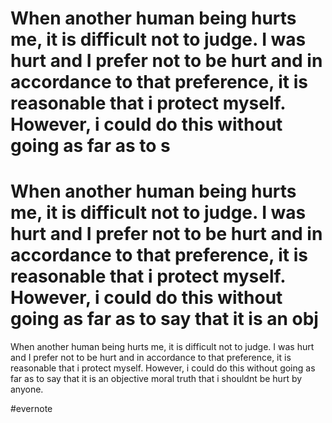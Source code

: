 # When another human being hurts me, it is difficult not to judge. I was hurt and I prefer not to be hurt and in accordance to that preference, it is reasonable that i protect myself. However, i could do this without going as far as to s

# When another human being hurts me, it is difficult not to judge. I was hurt and I prefer not to be hurt and in accordance to that preference, it is reasonable that i protect myself. However, i could do this without going as far as to say that it is an obj

When another human being hurts me, it is difficult not to judge. I was hurt and I prefer not to be hurt and in accordance to that preference, it is reasonable that i protect myself. However, i could do this without going as far as to say that it is an objective moral truth that i shouldnt be hurt by anyone.

\#evernote

